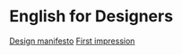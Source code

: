 # English for Designers
[Design manifesto](01-design-manifesto/index.md)
[First impression](02-first-impression/index.md)
